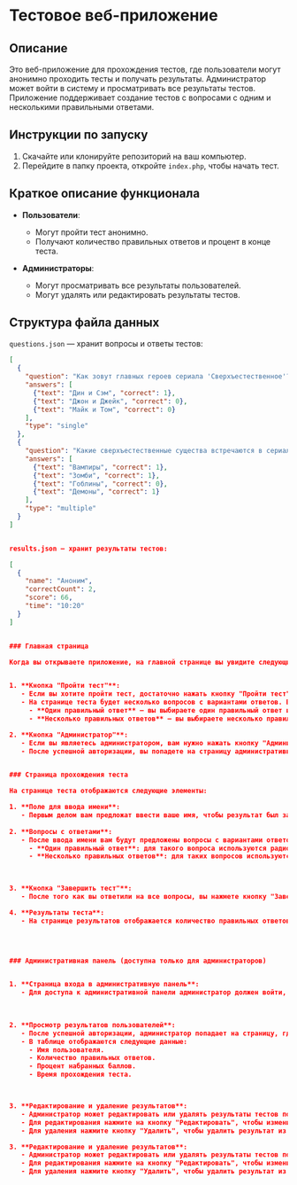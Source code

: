 # Тестовое веб-приложение

## Описание
Это веб-приложение для прохождения тестов, где пользователи могут анонимно проходить тесты и получать результаты. Администратор может войти в систему и просматривать все результаты тестов. Приложение поддерживает создание тестов с вопросами с одним и несколькими правильными ответами.

## Инструкции по запуску

1. Скачайте или клонируйте репозиторий на ваш компьютер.
2. Перейдите в папку проекта, откройте `index.php`, чтобы начать тест.

## Краткое описание функционала

- **Пользователи**:
  - Могут пройти тест анонимно.
  - Получают количество правильных ответов и процент в конце теста.

- **Администраторы**:
  - Могут просматривать все результаты пользователей.
  - Могут удалять или редактировать результаты тестов.

## Структура файла данных

`questions.json` — хранит вопросы и ответы тестов:

```json
[
  {
    "question": "Как зовут главных героев сериала 'Сверхъестественное'?",
    "answers": [
      {"text": "Дин и Сэм", "correct": 1},
      {"text": "Джон и Джейк", "correct": 0},
      {"text": "Майк и Том", "correct": 0}
    ],
    "type": "single"
  },
  {
    "question": "Какие сверхъестественные существа встречаются в сериале?",
    "answers": [
      {"text": "Вампиры", "correct": 1},
      {"text": "Зомби", "correct": 1},
      {"text": "Гоблины", "correct": 0},
      {"text": "Демоны", "correct": 1}
    ],
    "type": "multiple"
  }
]


results.json — хранит результаты тестов:

[
  {
    "name": "Аноним",
    "correctCount": 2,
    "score": 66,
    "time": "10:20"
  }
]


### Главная страница

Когда вы открываете приложение, на главной странице вы увидите следующие элементы интерфейса:


1. **Кнопка "Пройти тест"**:
   - Если вы хотите пройти тест, достаточно нажать кнопку "Пройти тест". Вас перенаправит на страницу с вопросами теста, где вам нужно будет ответить на вопросы.
   - На странице теста будет несколько вопросов с вариантами ответов. Вопросы могут быть двух типов:
     - **Один правильный ответ** — вы выбираете один правильный ответ из предложенных.
     - **Несколько правильных ответов** — вы выбираете несколько правильных ответов из предложенных.

2. **Кнопка "Администратор"**:
   - Если вы являетесь администратором, вам нужно нажать кнопку "Администратор", чтобы ввести пароль и получить доступ к административной панели.
   - После успешной авторизации, вы попадете на страницу административной панели, где сможете просматривать, редактировать и удалять результаты тестов.


### Страница прохождения теста

На странице теста отображаются следующие элементы:

1. **Поле для ввода имени**:
   - Первым делом вам предложат ввести ваше имя, чтобы результат был записан и ассоциирован с вами.
   
2. **Вопросы с ответами**:
   - После ввода имени вам будут предложены вопросы с вариантами ответов. Вопросы могут быть двух типов:
     - **Один правильный ответ**: для такого вопроса используются радио-кнопки (`radio`), и вы выбираете один вариант ответа.
     - **Несколько правильных ответов**: для таких вопросов используются флажки (`checkbox`), и вы можете выбрать несколько вариантов ответа.

  

3. **Кнопка "Завершить тест"**:
   - После того как вы ответили на все вопросы, вы нажмете кнопку "Завершить тест", и система подсчитает количество правильных ответов и выведет ваш результат: количество правильных ответов и процент правильных ответов.

4. **Результаты теста**:
   - На странице результатов отображается количество правильных ответов, процент набранных баллов и время прохождения теста.

   


### Административная панель (доступна только для администраторов)


1. **Страница входа в административную панель**:
   - Для доступа к административной панели администратор должен войти, введя пароль.
   
  

2. **Просмотр результатов пользователей**:
   - После успешной авторизации, администратор попадает на страницу, где может просматривать результаты тестов всех пользователей.
   - В таблице отображаются следующие данные:
     - Имя пользователя.
     - Количество правильных ответов.
     - Процент набранных баллов.
     - Время прохождения теста.



3. **Редактирование и удаление результатов**:
   - Администратор может редактировать или удалять результаты тестов пользователей.
   - Для редактирования нажмите на кнопку "Редактировать", чтобы изменить количество правильных ответов или процент.
   - Для удаления нажмите кнопку "Удалить", чтобы удалить результат из базы данных.

3. **Редактирование и удаление результатов**:
   - Администратор может редактировать или удалять результаты тестов пользователей.
   - Для редактирования нажмите на кнопку "Редактировать", чтобы изменить количество правильных ответов или процент.
   - Для удаления нажмите кнопку "Удалить", чтобы удалить результат из базы данных.
